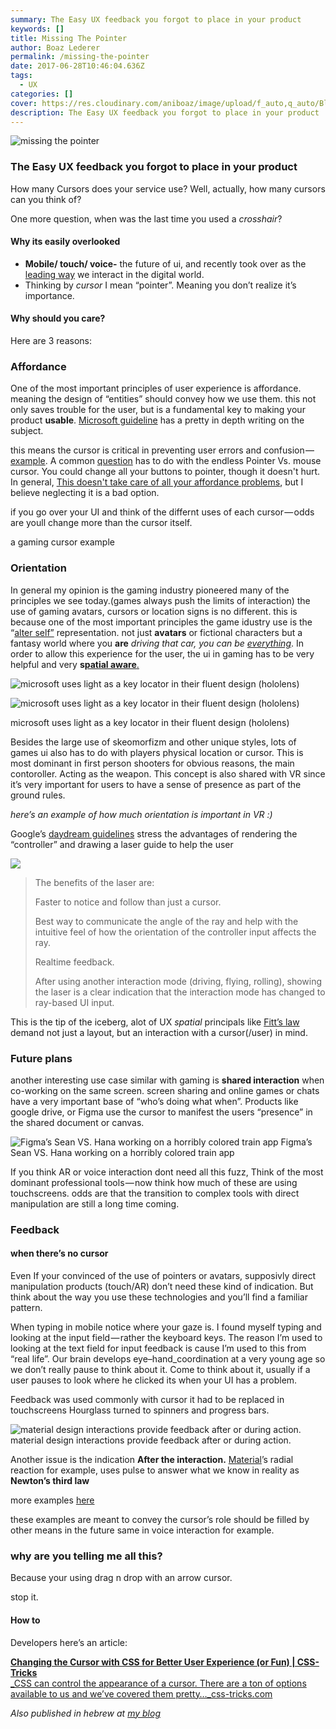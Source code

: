 ```yaml
---
summary: The Easy UX feedback you forgot to place in your product
keywords: []
title: Missing The Pointer
author: Boaz Lederer
permalink: /missing-the-pointer
date: 2017-06-28T10:46:04.636Z
tags:
  - UX
categories: []
cover: https://res.cloudinary.com/aniboaz/image/upload/f_auto,q_auto/Blog/missing-the-pointer.jpg
description: The Easy UX feedback you forgot to place in your product
---
```

![missing the pointer](https://res.cloudinary.com/aniboaz/image/upload/f_auto,q_auto/Blog/missing-the-pointer.jpg)

### The Easy UX feedback you forgot to place in your product

How many Cursors does your service use? Well, actually, how many cursors can you think of?

One more question, when was the last time you used a *crosshair*?

#### Why its easily overlooked

* **Mobile/ touch/ voice-** the future of ui, and recently took over as the [leading way](http://www.telegraph.co.uk/technology/2016/11/01/mobile-web-usage-overtakes-desktop-for-first-time/) we interact in the digital world.
* Thinking by *cursor* I mean “pointer”. Meaning you don’t realize it’s importance.

#### Why should you care?

Here are 3 reasons:

### Affordance

One of the most important principles of user experience is affordance. meaning the design of “entities” should convey how we use them. this not only saves trouble for the user, but is a fundamental key to making your product **usable**. [Microsoft guideline](https://msdn.microsoft.com/en-us/library/windows/desktop/dn742466%28v=vs.85%29.aspx) has a pretty in depth writing on the subject.

this means the cursor is critical in preventing user errors and confusion — [example](http://littlebigdetails.com/post/22652411323/os-x-lion-the-cursor-reflects-the-fact-that-a). A common [question](https://ux.stackexchange.com/questions/52329/where-to-use-the-default-cursor-and-pointer-cursor-in-button-and-label) has to do with the endless Pointer Vs. mouse cursor. You could change all your buttons to pointer, though it doesn't hurt. In general, [This doesn't take care of all your affordance problems](https://medium.com/simple-human/buttons-shouldnt-have-a-hand-cursor-b11e99ca374b), but I believe neglecting it is a bad option.

if you go over your UI and think of the differnt uses of each cursor — odds are youll change more than the cursor itself.

a gaming cursor example

### Orientation

In general my opinion is the gaming industry pioneered many of the principles we see today.(games always push the limits of interaction) the use of gaming avatars, cursors or location signs is no different. this is because one of the most important principles the game idustry use is the “[alter self”](https://en.wikipedia.org/wiki/Mirror_stage) representation. not just **avatars** or fictional characters but a fantasy world where you **are** *driving that car, you can be* *[everything](https://youtu.be/JYHp8LwBUzo)*. In order to allow this experience for the user, the ui in gaming has to be very helpful and very **s**[**patial aware**.](https://medium.com/elepath-exports/spatial-interfaces-886bccc5d1e9)

![microsoft uses light as a key locator in their fluent design (hololens)](https://res.cloudinary.com/aniboaz/image/fetch/https://cdn-images-1.medium.com/max/600/0*2n66INz8EB_rHDAI.gif)

![microsoft uses light as a key locator in their fluent design (hololens)](https://res.cloudinary.com/aniboaz/image/upload/q_auto/Blog/0_2n66INz8EB_rHDAI.gif)

microsoft uses light as a key locator in their fluent design (hololens)

Besides the large use of skeomorfizm and other unique styles, lots of games ui also has to do with players physical location or cursor. This is most dominant in first person shooters for obvious reasons, the main contoroller. Acting as the weapon. This concept is also shared with VR since it’s very important for users to have a sense of presence as part of the ground rules.

*here’s an example of how much orientation is important in VR :)*

Google’s [daydream guidelines](https://developers.google.com/vr/distribute/daydream/design-requirements) stress the advantages of rendering the “controller” and drawing a laser guide to help the user

![](https://res.cloudinary.com/aniboaz/image/upload/q_auto/Blog/0_8mv4BcOv7VUr7CDn.png)

> The benefits of the laser are:
>
> Faster to notice and follow than just a cursor.
>
> Best way to communicate the angle of the ray and help with the intuitive feel of how the orientation of the controller input affects the ray.
>
> Realtime feedback.
>
> After using another interaction mode (driving, flying, rolling), showing the laser is a clear indication that the interaction mode has changed to ray-based UI input.

This is the tip of the iceberg, alot of UX *spatial* principals like [Fitt’s law](https://en.wikipedia.org/wiki/Fitts%27s_law) demand not just a layout, but an interaction with a cursor(/user) in mind.

### Future plans

another interesting use case similar with gaming is **shared interaction** when co-working on the same screen. screen sharing and online games or chats have a very important base of “who’s doing what when”. Products like google drive, or Figma use the cursor to manifest the users “presence” in the shared document or canvas.

![Figma’s Sean VS. Hana working on a horribly colored train app](https://res.cloudinary.com/aniboaz/image/upload/f_auto,q_auto/Blog/1_8POB0OS9nK3kOurW1M8hvQ.gif)
Figma’s Sean VS. Hana working on a horribly colored train app

If you think AR or voice interaction dont need all this fuzz, Think of the most dominant professional tools — now think how much of these are using touchscreens. odds are that the transition to complex tools with direct manipulation are still a long time coming.

### Feedback

#### when there’s no cursor

Even If your convinced of the use of pointers or avatars, supposivly direct manipulation products (touch/AR) don’t need these kind of indication. But think about the way you use these technologies and you’ll find a familiar pattern.

When typing in mobile notice where your gaze is. I found myself typing and looking at the input field — rather the keyboard keys. The reason I’m used to looking at the text field for input feedback is cause I’m used to this from “real life”. Our brain develops eye–hand_coordination at a very young age so we don’t really pause to think about it. Come to think about it, usually if a user pauses to look where he clicked its when your UI has a problem.

Feedback was used commonly with cursor it had to be replaced in touchscreens Hourglass turned to spinners and progress bars.

![material design interactions provide feedback after or during action.](https://res.cloudinary.com/aniboaz/image/upload/q_auto/Blog/0_B-mqly8so87_9dM7..gif)
material design interactions provide feedback after or during action.

Another issue is the indication **After the interaction.** [Material](https://material.io/guidelines/motion/choreography.html#choreography-radial-reaction)’s radial reaction for example, uses pulse to answer what we know in reality as **Newton’s third law**

more examples [here](https://medium.com/ux-in-motion/creating-usability-with-motion-the-ux-in-motion-manifesto-a87a4584ddc)

these examples are meant to convey the cursor’s role should be filled by other means in the future same in voice interaction for example.

### why are you telling me all this?

Because your using drag n drop with an arrow cursor.

stop it.

#### How to

Developers here’s an article:

[**Changing the Cursor with CSS for Better User Experience (or Fun) | CSS-Tricks**\
_CSS can control the appearance of a cursor. There are a ton of options available to us and we’ve covered them pretty…_css-tricks.com](https://css-tricks.com/using-css-cursors/ "https\://css-tricks.com/using-css-cursors/")[](https://css-tricks.com/using-css-cursors/)

*Also published in hebrew at* *[my blog](http://www.aniboaz.co.il/Blog/blog/2017/06/27/pointer/)*
